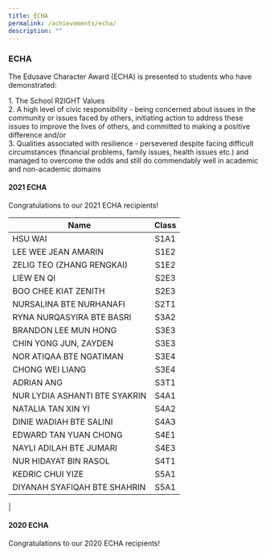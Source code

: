```yaml
---
title: ECHA
permalink: /achievements/echa/
description: ""
---
```

### **ECHA**
The Edusave Character Award (ECHA) is presented to students who have demonstrated:

1\.  The School R2IGHT Values<br>
2\.  A high level of civic responsibility - being concerned about issues in the community or issues faced by others, initiating action to address these issues to improve the lives of others, and committed to making a positive difference and/or<br>
3\.  Qualities associated with resilience - persevered despite facing difficult circumstances (financial problems, family issues, health issues etc.) and managed to overcome the odds and still do commendably well in academic and non-academic domains

#### **2021 ECHA**
Congratulations to our 2021 ECHA recipients!

| Name | Class |
|---|:---:|
| HSU WAI | S1A1 |
| LEE WEE JEAN AMARIN | S1E2 |
| ZELIG TEO (ZHANG RENGKAI) | S1E2 |
| LIEW EN QI | S2E3 |
| BOO CHEE KIAT ZENITH | S2E3 |
| NURSALINA BTE NURHANAFI | S2T1 |
| RYNA NURQASYIRA BTE BASRI | S3A2 |
| BRANDON LEE MUN HONG | S3E3 |
| CHIN YONG JUN, ZAYDEN | S3E3 |
| NOR ATIQAA BTE NGATIMAN | S3E4 |
| CHONG WEI LIANG | S3E4 |
| ADRIAN ANG | S3T1 |
| NUR LYDIA ASHANTI BTE SYAKRIN | S4A1 |
| NATALIA TAN XIN YI | S4A2 |
| DINIE WADIAH BTE SALINI | S4A3 |
| EDWARD TAN YUAN CHONG | S4E1 |
| NAYLI ADILAH BTE JUMARI | S4E3 |
| NUR HIDAYAT BIN RASOL | S4T1 |
| KEDRIC CHUI YIZE | S5A1 |
| DIYANAH SYAFIQAH BTE SHAHRIN | S5A1 |
|

#### **2020 ECHA**
Congratulations to our 2020 ECHA recipients!



